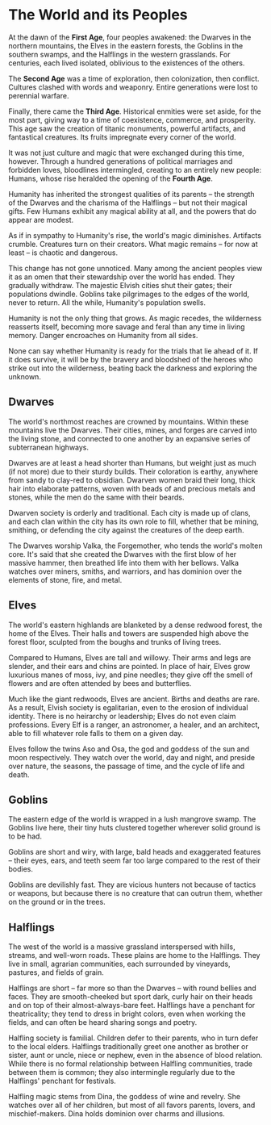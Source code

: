 # The World and its Peoples

At the dawn of the **First Age**, four peoples awakened: the Dwarves in the northern mountains, the Elves in the eastern forests, the Goblins in the southern swamps, and the Halflings in the western grasslands. For centuries, each lived isolated, oblivious to the existences of the others.

The **Second Age** was a time of exploration, then colonization, then
conflict. Cultures clashed with words and weaponry. Entire generations were
lost to perennial warfare.

Finally, there came the **Third Age**. Historical enmities were set aside, for
the most part, giving way to a time of coexistence, commerce, and prosperity.
This age saw the creation of titanic monuments, powerful artifacts, and
fantastical creatures. Its fruits impregnate every corner of the world.

It was not just culture and magic that were exchanged during this time,
however. Through a hundred generations of political marriages and forbidden
loves, bloodlines intermingled, creating to an entirely new people: Humans,
whose rise heralded the opening of the **Fourth Age**.

Humanity has inherited the strongest qualities of its parents – the strength of the Dwarves and the charisma of the Halflings – but not their magical gifts.  Few
Humans exhibit any magical ability at all, and the powers that do appear are
modest.

As if in sympathy to Humanity's rise, the world's magic diminishes.  Artifacts
crumble. Creatures turn on their creators. What magic remains – for now at
least – is chaotic and dangerous.

This change has not gone unnoticed. Many among the ancient peoples view it as
an omen that their stewardship over the world has ended. They gradually
withdraw. The majestic Elvish cities shut their gates; their populations
dwindle. Goblins take pilgrimages to the edges of the world, never to return.
All the while, Humanity's population swells.

Humanity is not the only thing that grows. As magic recedes, the
wilderness reasserts itself, becoming more savage and feral than any time in
living memory. Danger encroaches on Humanity from all sides.

None can say whether Humanity is ready for the trials that lie ahead of it. If
it does survive, it will be by the bravery and bloodshed of the heroes who
strike out into the wilderness, beating back the darkness and exploring the
unknown.

## Dwarves

The world's northmost reaches are crowned by mountains. Within these mountains live the Dwarves. Their cities, mines, and forges are carved into the living stone, and connected to one another by an expansive series of subterranean highways.

Dwarves are at least a head shorter than Humans, but weight just as much (if not more) due to their sturdy builds. Their coloration is earthy, anywhere from sandy to clay-red to obsidian. Dwarven women braid their long, thick hair into elaborate patterns, woven with beads of and precious metals and stones, while the men do the same with their beards. 

Dwarven society is orderly and traditional. Each city is made up of clans, and each clan within the city has its own role to fill, whether that be mining, smithing, or defending the city against the creatures of the deep earth. 

The Dwarves worship Valka, the Forgemother, who tends the world's molten core. It's said that she created the Dwarves with the first blow of her massive hammer, then breathed life into them with her bellows. Valka watches over miners, smiths, and warriors, and has dominion over the elements of stone, fire, and metal.

## Elves

The world's eastern highlands are blanketed by a dense redwood forest, the home of the Elves. Their halls and towers are suspended high above the forest floor, sculpted from the boughs and trunks of living trees. 

Compared to Humans, Elves are tall and willowy. Their arms and legs are slender, and their ears and chins are pointed. In place of hair, Elves grow luxurious manes of moss, ivy, and pine needles; they give off the smell of flowers and are often attended by bees and butterflies.  

Much like the giant redwoods, Elves are ancient. Births and deaths are rare. As a result, Elvish society is egalitarian, even to the erosion of individual identity. There is no heirarchy or leadership; Elves do not even claim professions. Every Elf is a ranger, an astronomer, a healer, and an architect, able to fill whatever role falls to them on a given day. 

Elves follow the twins Aso and Osa, the god and goddess of the sun and moon respectively. They watch over the world, day and night, and preside over nature, the seasons, the passage of time, and the cycle of life and death.

## Goblins

The eastern edge of the world is wrapped in a lush mangrove swamp. The Goblins
live here, their tiny huts clustered together wherever solid ground is to be
had.

Goblins are short and wiry, with large, bald heads and exaggerated features –
their eyes, ears, and teeth seem far too large compared to the rest of their
bodies.

Goblins are devilishly fast. They are vicious hunters not because of tactics
or weapons, but because there is no creature that can outrun them, whether on
the ground or in the trees.

## Halflings

The west of the world is a massive grassland interspersed with hills, streams, and well-worn roads. These plains are home to the Halflings. They live in small, agrarian communities, each surrounded by vineyards, pastures, and fields of grain.

Halflings are short – far more so than the Dwarves – with round bellies and faces. They are smooth-cheeked but sport dark, curly hair on their heads and on top of their almost-always-bare feet. Halflings have a penchant for theatricality; they tend to dress in bright colors, even when working the fields, and can often be heard sharing songs and poetry.

Halfling society is familial. Children defer to their parents, who in turn defer to the local elders. Halflings traditionally greet one another as brother or sister, aunt or uncle, niece or nephew, even in the absence of blood relation. While there is no formal relationship between Halfling communities, trade between them is common; they also intermingle regularly due to the Halflings' penchant for festivals.

Halfling magic stems from Dina, the goddess of wine and revelry. She watches over all of her children, but most of all favors parents, lovers, and mischief-makers. Dina holds dominion over charms and illusions.
